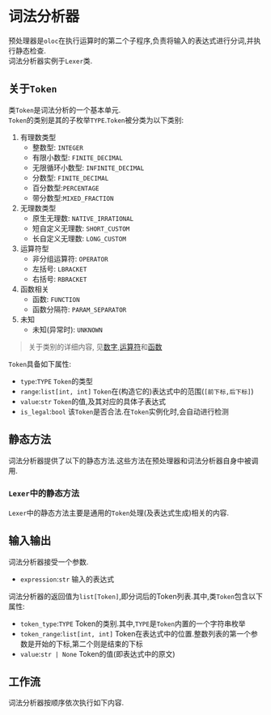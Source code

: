 # 词法分析器  

预处理器是`oloc`在执行运算时的第二个子程序,负责将输入的表达式进行分词,并执行静态检查.  
词法分析器实例于`Lexer`类.  

## 关于`Token`  

类`Token`是词法分析的一个基本单元.  
`Token`的类别是其的子枚举`TYPE`.`Token`被分类为以下类别:  
1. 有理数类型  
    - 整数型: `INTEGER`  
    - 有限小数型: `FINITE_DECIMAL`  
    - 无限循环小数型: `INFINITE_DECIMAL`  
    - 分数型: `FINITE_DECIMAL`  
    - 百分数型:`PERCENTAGE`  
    - 带分数型:`MIXED_FRACTION`  
2. 无理数类型  
    - 原生无理数: `NATIVE_IRRATIONAL`  
    - 短自定义无理数: `SHORT_CUSTOM`  
    - 长自定义无理数: `LONG_CUSTOM`  
3. 运算符型  
    - 非分组运算符: `OPERATOR`  
    - 左括号: `LBRACKET`  
    - 右括号: `RBRACKET`  
4. 函数相关  
    - 函数: `FUNCTION`  
    - 函数分隔符: `PARAM_SEPARATOR`  
5. 未知  
    - 未知(异常时): `UNKNOWN`  

> 关于类别的详细内容, 见[数字](../../使用教程/数字.md),[运算符](../../使用教程/运算符.md)和[函数](../../使用教程/函数.md)  

`Token`具备如下属性:  

- `type`:`TYPE` `Token`的类型  
- `range`:`list[int, int]` `Token`在(构造它的)表达式中的范围(`[前下标,后下标]`)  
- `value`:`str` `Token`的值,及其对应的具体子表达式  
- `is_legal`:`bool` 该`Token`是否合法.在`Token`实例化时,会自动进行检测  

## 静态方法  

词法分析器提供了以下的静态方法.这些方法在预处理器和词法分析器自身中被调用.  

### `Lexer`中的静态方法  

`Lexer`中的静态方法主要是通用的`Token`处理(及表达式生成)相关的内容.  

## 输入输出  

词法分析器接受一个参数.  

- `expression`:`str` 输入的表达式  

词法分析器的返回值为`list[Token]`,即分词后的Token列表.其中,类`Token`包含以下属性:  

- `token_type`:`TYPE` Token的类别.其中,`TYPE`是`Token`内置的一个字符串枚举  
- `token_range`:`list[int, int]` Token在表达式中的位置.整数列表的第一个参数是开始的下标,第二个则是结束的下标  
- `value`:`str | None` Token的值(即表达式中的原文)  

## 工作流  

词法分析器按顺序依次执行如下内容.  